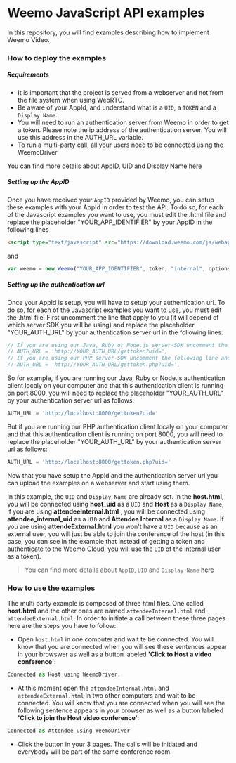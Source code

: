 # Weemo JavaScript API examples 


In this repository, you will find examples describing how to implement Weemo Video.

### How to deploy the examples

##### Requirements

- It is important that the project is served from a webserver and not from the file system when using WebRTC.
- Be aware of your AppId, and understand what is a ```UID```, a ```TOKEN``` and a ```Display Name```.
- You will need to run an authentication server from Weemo in order to get a token. Please note the ip address of the authentication server. You will use this address in the AUTH_URL variable.
- To run a multi-party call, all your users need to be connected using the WeemoDriver

You can find more details about AppID, UID and Display Name [here](https://github.com/weemo/Weemo.js/blob/master/docs/start.md)

##### Setting up the AppID

Once you have received your ```AppID``` provided by Weemo, you can setup these examples with your AppId in order to test the API. 
To do so, for each of the Javascript examples you want to use, you must edit the .html file and
replace the placeholder "YOUR_APP_IDENTIFIER" by your AppID in the following lines

```html
<script type="text/javascript" src="https://download.weemo.com/js/webappid/YOUR_APP_IDENTIFIER"></script>
```

and 

```JavaScript
var weemo = new Weemo("YOUR_APP_IDENTIFIER", token, "internal", options);
```

##### Setting up the authentication url

Once your AppId is setup, you will have to setup your authentication url.
To do so, for each of the Javascript examples you want to use, you must edit the .html file. First uncomment the line that apply to you (it will depend of which server SDK you will be using) and replace the placeholder "YOUR_AUTH_URL" by your authentication server url in the following lines:

```JavaScript
// If you are using our Java, Ruby or Node.js server-SDK uncomment the following line and replace the placeholder YOUR_AUTH_URL wuth your authentication client url
// AUTH_URL = 'http://YOUR_AUTH_URL/gettoken?uid=',
// If you are using our PHP server-SDK uncomment the following line and replace the placeholder YOUR_AUTH_URL wuth your authentication client url
// AUTH_URL = 'http://YOUR_AUTH_URL/gettoken.php?uid=',
```

So for example, if you are running our Java, Ruby or Node.js authentication client localy on your computer and that this authentication client is running on port 8000, you will need to replace the placeholder "YOUR_AUTH_URL" by your authentication server url as follows:

```JavaScript
AUTH_URL = 'http://localhost:8000/gettoken?uid='
```

But if you are running our PHP authentication client localy on your computer and that this authentication client is running on port 8000, you will need to replace the placeholder "YOUR_AUTH_URL" by your authentication server url as follows:

```JavaScript
AUTH_URL = 'http://localhost:8000/gettoken.php?uid='
```

Now that you have setup the AppId and the authentication server url you can upload the examples on a webserver and start using them.

In this example, the ```UID``` and ```Display Name``` are already set. 
In the **host.html**, you will be connected using **host_uid** as a ```UID``` and **Host** as a ```Display Name```, if you are using **attendeeInternal.html** , you will be connected using **attendee_internal_uid** as a ```UID``` and **Attendee Internal** as a ```Display Name```. If you are using **attendeExternal.html** you won't have a ```UID``` because as an external user, you will just be able to join the conference of the host (in this case, you can see in the example that instead of getting a token and authenticate to the Weemo Cloud, you will use the ```UID``` of the internal user as a token).

>You can find more details about ```AppID```, ```UID``` and ```Display Name``` [here](https://github.com/weemo/Weemo.js/blob/master/docs/start.md)


### How to use the examples

The multi party example is composed of three html files. One called **host.html** and the other ones are named ```attendeeInternal.html``` and ```attendeeExternal.html```. In order to initiate a call between these three pages here are the steps you have to follow:

- Open ```host.html``` in one computer and wait te be connected. You will know that you are connected when you will see these sentences appear in your browswer as well as a button labeled **'Click to Host a video conference'**:

```JavaScript
Connected as Host using WeemoDriver.
```

- At this moment open the ```attendeeInternal.html``` and  ```attendeeExternal.html``` in two other computers and wait to be connected. You will know that you are connected when you will see the following sentence appears in your browser as well as a button labeled **'Click to join the Host video conference'**:

```JavaScript
Connected as Attendee using WeemoDriver
```

- Click the button in your 3 pages. The calls will be initiated and everybody will be part of the same conference room.
